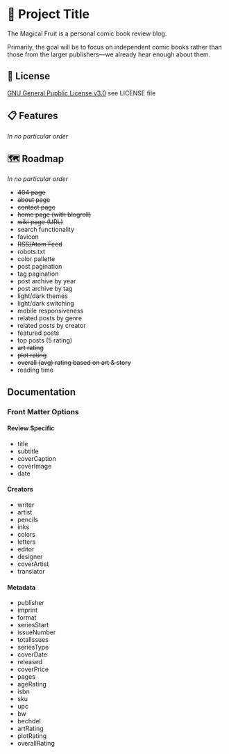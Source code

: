 # 👑 Project Title

The Magical Fruit is a personal comic book review blog.

Primarily, the goal will be to focus on independent comic books rather than those from the larger publishers—we already hear enough about them.

## 🧾 License

[GNU General Pupblic License v3.0](https://choosealicense.com/licenses/gpl-3.0/) see LICENSE file

## 📋 Features

_In no particular order_

## 🗺️ Roadmap

_In no particular order_

* ~~404 page~~
* ~~about page~~
* ~~contact page~~
* ~~home page (with blogroll)~~
* ~~wiki page (URL)~~
* search functionality
* favicon
* ~~RSS/Atom Feed~~
* robots.txt
* color pallette
* post pagination
* tag pagination
* post archive by year
* post archive by tag
* light/dark themes
* light/dark switching
* mobile responsiveness
* related posts by genre
* related posts by creator
* featured posts
* top posts (5 rating)
* ~~art rating~~
* ~~plot rating~~
* ~~overall (avg) rating based on art & story~~
* reading time

## Documentation

### Front Matter Options

#### Review Specific
* title
* subtitle
* coverCaption
* coverImage
* date

#### Creators
* writer
* artist
* pencils
* inks
* colors
* letters
* editor
* designer
* coverArtist
* translator

#### Metadata
* publisher
* imprint
* format
* seriesStart
* issueNumber
* totalIssues
* seriesType
* coverDate
* released
* coverPrice
* pages
* ageRating
* isbn
* sku
* upc
* bw
* bechdel
* artRating
* plotRating
* overallRating
